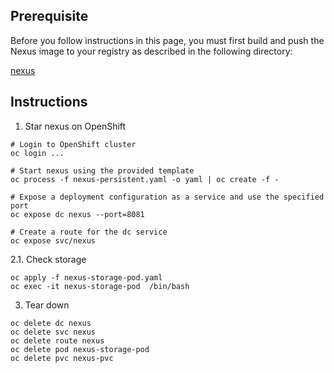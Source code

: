 ## Prerequisite

Before you follow instructions in this page, you must first build and push the Nexus image to your registry as described in the following directory:

[nexus](/nexus)


## Instructions

1. Star nexus on OpenShift

```
# Login to OpenShift cluster
oc login ...

# Start nexus using the provided template
oc process -f nexus-persistent.yaml -o yaml | oc create -f -

# Expose a deployment configuration as a service and use the specified port
oc expose dc nexus --port=8081

# Create a route for the dc service
oc expose svc/nexus
```

2.1. Check storage

```
oc apply -f nexus-storage-pod.yaml
oc exec -it nexus-storage-pod  /bin/bash
```

3. Tear down

```
oc delete dc nexus
oc delete svc nexus
oc delete route nexus
oc delete pod nexus-storage-pod
oc delete pvc nexus-pvc
```
